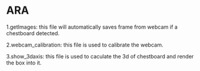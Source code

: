 # ARA

1.getImages: this file will automatically saves frame from webcam if a chestboard detected.

2.webcam_calibration: this file is used to calibrate the webcam.

3.show_3daxis: this file is used to caculate the 3d of chestboard and render the box into it. 